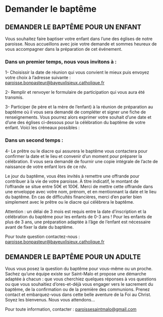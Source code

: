 # Demander le baptême
## DEMANDER LE BAPTÊME POUR UN ENFANT

Vous souhaitez faire baptiser votre enfant dans l’une des églises de notre paroisse.
Nous accueillons avec joie votre demande et sommes heureux de vous accompagner dans la préparation de cet événement.

### Dans un premier temps, nous vous invitons à :

1- Choisissir la date de réunion qui vous convient le mieux puis envoyez votre choix à l’adresse suivante : paroisse.bonpasteur@bayeuxlisieux.catholique.fr

2- Remplir et renvoyer le formulaire de participation qui vous aura été transmis.

3- Participer (le père et la mère de l’enfant) à la réunion de préparation au baptême où il vous sera demandé de compléter et signer une fiche de renseignements. Vous pourrez alors exprimer votre souhait d’une date et d’une des églises ci-dessous pour la célébration du baptême de votre enfant. Voici les créneaux possibles :

### Dans un second temps :

4- Le prêtre ou le diacre qui assurera le baptême vous contactera pour confirmer la date et le lieu et convenir d’un moment pour préparer la célébration. Il vous sera demandé de fournir une copie intégrale de l’acte de naissance de votre enfant lors de ce rdv.

Le jour du baptême, vous êtes invités à remettre une offrande pour contribuer à la vie de votre paroisse. À titre indicatif, le montant de l’offrande se situe entre 50€ et 100€. Merci de mettre cette offrande dans une enveloppe avec votre nom, prénom, et en mentionnant la date et le lieu du baptême. En cas de difficultés financières, merci d’en parler bien simplement avec le prêtre ou le diacre qui célèbrera le baptême.

Attention : un délai de 3 mois est requis entre la date d’inscription et la célébration du baptême pour les enfants de 0-3 ans !
Pour les enfants de plus de 3 ans, une préparation adaptée à l’âge de l’enfant est nécessaire avant de fixer la date du baptême.

Pour toute question contactez-nous : paroisse.bonpasteur@bayeuxlisieux.catholique.fr

## DEMANDER LE BAPTÊME POUR UN ADULTE

Vous vous posez la question du baptême pour vous-même ou un proche. Sachez qu’une équipe existe sur Saint-Malo et propose une démarche adaptée à chacun : que vous cherchiez quelques réponses à vos questions ou que vous souhaitiez d’ores-et-déjà vous engager vers le sacrement du baptême, de la confirmation ou de la première des communions. Prenez contact et embarquez-vous dans cette belle aventure de la Foi au Christ. Soyez les bienvenus. Nous vous attendons…

Pour toute information, contacter : paroissesaintmalo@gmail.com
